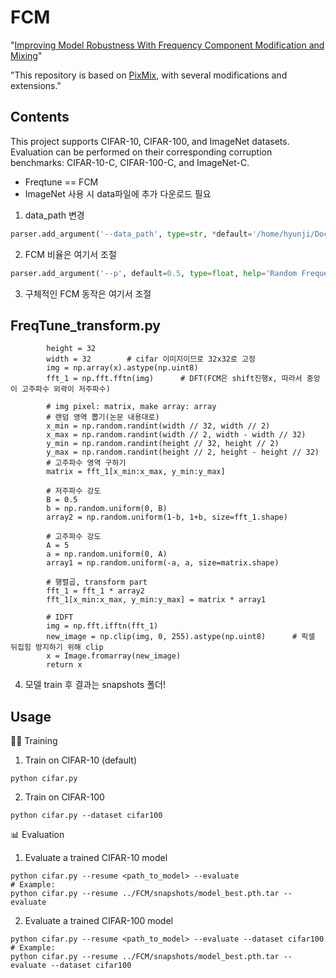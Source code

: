 # FCM
"[Improving Model Robustness With Frequency Component Modification and Mixing](https://ieeexplore.ieee.org/document/10776988)"

"This repository is based on [PixMix](https://github.com/andyzoujm/pixmix), with several modifications and extensions."

## Contents

This project supports CIFAR-10, CIFAR-100, and ImageNet datasets. Evaluation can be performed on their corresponding corruption benchmarks: CIFAR-10-C, CIFAR-100-C, and ImageNet-C.

* Freqtune == FCM
* ImageNet 사용 시 data파일에 추가 다운로드 필요 

1. data_path 변경
``` cifar.py
parser.add_argument('--data_path', type=str, *default='/home/hyunji/Documents/FreqTune/data'*, required=False, help='Path to CIFAR and CIFAR-C directories')
```

2. FCM 비율은 여기서 조절
``` cifar.py
parser.add_argument('--p', default=0.5, type=float, help='Random Frequency region, FreqTune')
```

3. 구체적인 FCM 동작은 여기서 조절
## FreqTune_transform.py
```
        height = 32
        width = 32        # cifar 이미지이므로 32x32로 고정
        img = np.array(x).astype(np.uint8)
        fft_1 = np.fft.fftn(img)      # DFT(FCM은 shift진행x, 따라서 중앙이 고주파수 외곽이 저주파수)

        # img pixel: matrix, make array: array
        # 랜덤 영역 뽑기(논문 내용대로)
        x_min = np.random.randint(width // 32, width // 2)
        x_max = np.random.randint(width // 2, width - width // 32)
        y_min = np.random.randint(height // 32, height // 2)
        y_max = np.random.randint(height // 2, height - height // 32)
        # 고주파수 영역 구하기
        matrix = fft_1[x_min:x_max, y_min:y_max]

        # 저주파수 강도
        B = 0.5
        b = np.random.uniform(0, B)
        array2 = np.random.uniform(1-b, 1+b, size=fft_1.shape)

        # 고주파수 강도
        A = 5
        a = np.random.uniform(0, A)
        array1 = np.random.uniform(-a, a, size=matrix.shape)

        # 행렬곱, transform part
        fft_1 = fft_1 * array2
        fft_1[x_min:x_max, y_min:y_max] = matrix * array1

        # IDFT
        img = np.fft.ifftn(fft_1)
        new_image = np.clip(img, 0, 255).astype(np.uint8)      # 픽셀 뒤집힘 방지하기 위해 clip
        x = Image.fromarray(new_image)
        return x
```

4. 모델 train 후 결과는 snapshots 폴더!


## Usage

🏋️‍♂️ Training

1. Train on CIFAR-10 (default)
```
python cifar.py
```

2. Train on CIFAR-100
```
python cifar.py --dataset cifar100
```

📊 Evaluation

1. Evaluate a trained CIFAR-10 model
```
python cifar.py --resume <path_to_model> --evaluate
# Example:
python cifar.py --resume ../FCM/snapshots/model_best.pth.tar --evaluate
```

2. Evaluate a trained CIFAR-100 model
```
python cifar.py --resume <path_to_model> --evaluate --dataset cifar100
# Example:
python cifar.py --resume ../FCM/snapshots/model_best.pth.tar --evaluate --dataset cifar100
```
